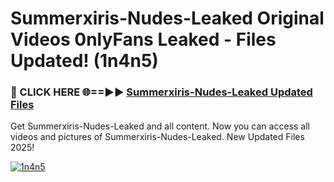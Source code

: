 # Summerxiris-Nudes-Leaked Original Videos 0nlyFans Leaked - Files Updated! (1n4n5)

<h3>🔴 CLICK HERE 🌐==►► <a href="https://tinyurl.com/4mcuefdz" rel="nofollow">Summerxiris-Nudes-Leaked Updated Files</a></h3>

Get Summerxiris-Nudes-Leaked and all content. Now you can access all videos and pictures of Summerxiris-Nudes-Leaked. New Updated Files 2025!

[![1n4n5](https://i.imgur.com/StAQSOY.gif)](https://tinyurl.com/4mcuefdz)
